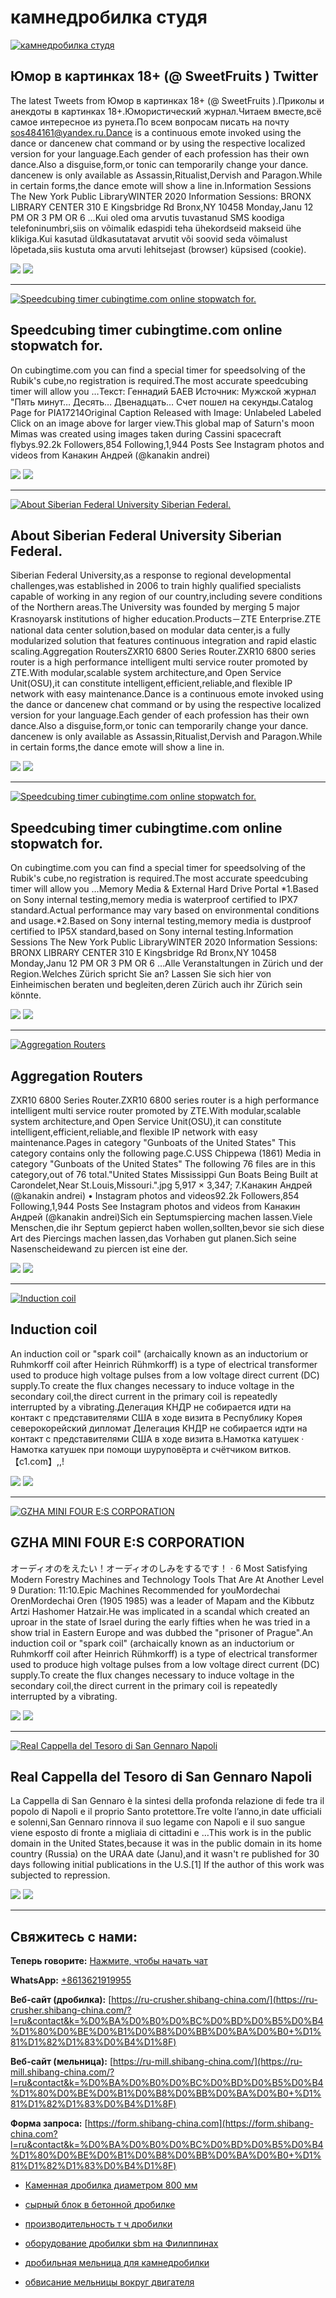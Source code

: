 # камнедробилка студя

<a href="https://swt.shibang-china.com/?l=ru&img&k=%D0%BA%D0%B0%D0%BC%D0%BD%D0%B5%D0%B4%D1%80%D0%BE%D0%B1%D0%B8%D0%BB%D0%BA%D0%B0+%D1%81%D1%82%D1%83%D0%B4%D1%8F" target="_blank">![камнедробилка студя](http://static.shibang-china.com/all-800x300/132.jpg)</a>

## Юмор в картинках 18+ (@ SweetFruits ) Twitter
The latest Tweets from Юмор в картинках 18+ (@ SweetFruits ).Приколы и анекдоты в картинках 18+.Юмористический журнал.Читаем вместе,всё самое интересное из рунета.По всем вопросам писать на почту sos484161@yandex.ru.Dance is a continuous emote invoked using the dance or dancenew chat command or by using the respective localized version for your language.Each gender of each profession has their own dance.Also a disguise,form,or tonic can temporarily change your dance. dancenew is only available as Assassin,Ritualist,Dervish and Paragon.While in certain forms,the dance emote will show a line in.Information Sessions The New York Public LibraryWINTER 2020 Information Sessions: BRONX LIBRARY CENTER 310 E Kingsbridge Rd Bronx,NY 10458 Monday,Janu 12 PM OR 3 PM OR 6 …Kui oled oma arvutis tuvastanud SMS koodiga telefoninumbri,siis on v&#245;imalik edaspidi teha &#252;hekordseid makseid &#252;he klikiga.Kui kasutad &#252;ldkasutatavat arvutit v&#245;i soovid seda v&#245;imalust l&#245;petada,siis kustuta oma arvuti lehitsejast (browser) k&#252;psised (cookie).


<a href="https://whatsapp.shibangsoft.com/WhatsApp.php" target="_blank" title="WhatsApp">![](http://static.shibang-china.com/icon/whatsapp.png)</a> <a href="https://swt.shibang-china.com/?l=ru&icon&k=%D0%BA%D0%B0%D0%BC%D0%BD%D0%B5%D0%B4%D1%80%D0%BE%D0%B1%D0%B8%D0%BB%D0%BA%D0%B0+%D1%81%D1%82%D1%83%D0%B4%D1%8F" target="_blank">![](http://static.shibang-china.com/icon/chat-ru.png)</a>

---

<a href="https://swt.shibang-china.com/?l=ru&img&k=%D0%BA%D0%B0%D0%BC%D0%BD%D0%B5%D0%B4%D1%80%D0%BE%D0%B1%D0%B8%D0%BB%D0%BA%D0%B0+%D1%81%D1%82%D1%83%D0%B4%D1%8F" target="_blank">![Speedcubing timer cubingtime.com online stopwatch for.](http://static.shibang-china.com/all-800x300/898.jpg)</a>

## Speedcubing timer cubingtime.com online stopwatch for.
On cubingtime.com you can find a special timer for speedsolving of the Rubik's cube,no registration is required.The most accurate speedcubing timer will allow you …Текст: Геннадий БАЕВ Источник: Мужской журнал &quot;Пять минут… Десять… Двенадцать… Счет пошел на секунды.Catalog Page for PIA17214Original Caption Released with Image: Unlabeled Labeled Click on an image above for larger view.This global map of Saturn's moon Mimas was created using images taken during Cassini spacecraft flybys.92.2k Followers,854 Following,1,944 Posts See Instagram photos and videos from Канакин Андрей (@kanakin andrei)


<a href="https://whatsapp.shibangsoft.com/WhatsApp.php" target="_blank" title="WhatsApp">![](http://static.shibang-china.com/icon/whatsapp.png)</a> <a href="https://swt.shibang-china.com/?l=ru&icon&k=%D0%BA%D0%B0%D0%BC%D0%BD%D0%B5%D0%B4%D1%80%D0%BE%D0%B1%D0%B8%D0%BB%D0%BA%D0%B0+%D1%81%D1%82%D1%83%D0%B4%D1%8F" target="_blank">![](http://static.shibang-china.com/icon/chat-ru.png)</a>

---

<a href="https://swt.shibang-china.com/?l=ru&img&k=%D0%BA%D0%B0%D0%BC%D0%BD%D0%B5%D0%B4%D1%80%D0%BE%D0%B1%D0%B8%D0%BB%D0%BA%D0%B0+%D1%81%D1%82%D1%83%D0%B4%D1%8F" target="_blank">![About Siberian Federal University Siberian Federal.](http://static.shibang-china.com/all-800x300/1291.jpg)</a>

## About Siberian Federal University Siberian Federal.
Siberian Federal University,as a response to regional developmental challenges,was established in 2006 to train highly qualified specialists capable of working in any region of our country,including severe conditions of the Northern areas.The University was founded by merging 5 major Krasnoyarsk institutions of higher education.Products－ZTE Enterprise.ZTE national data center solution,based on modular data center,is a fully modularized solution that features continuous integration and rapid elastic scaling.Aggregation RoutersZXR10 6800 Series Router.ZXR10 6800 series router is a high performance intelligent multi service router promoted by ZTE.With modular,scalable system architecture,and Open Service Unit(OSU),it can constitute intelligent,efficient,reliable,and flexible IP network with easy maintenance.Dance is a continuous emote invoked using the dance or dancenew chat command or by using the respective localized version for your language.Each gender of each profession has their own dance.Also a disguise,form,or tonic can temporarily change your dance. dancenew is only available as Assassin,Ritualist,Dervish and Paragon.While in certain forms,the dance emote will show a line in.


<a href="https://whatsapp.shibangsoft.com/WhatsApp.php" target="_blank" title="WhatsApp">![](http://static.shibang-china.com/icon/whatsapp.png)</a> <a href="https://swt.shibang-china.com/?l=ru&icon&k=%D0%BA%D0%B0%D0%BC%D0%BD%D0%B5%D0%B4%D1%80%D0%BE%D0%B1%D0%B8%D0%BB%D0%BA%D0%B0+%D1%81%D1%82%D1%83%D0%B4%D1%8F" target="_blank">![](http://static.shibang-china.com/icon/chat-ru.png)</a>

---

<a href="https://swt.shibang-china.com/?l=ru&img&k=%D0%BA%D0%B0%D0%BC%D0%BD%D0%B5%D0%B4%D1%80%D0%BE%D0%B1%D0%B8%D0%BB%D0%BA%D0%B0+%D1%81%D1%82%D1%83%D0%B4%D1%8F" target="_blank">![Speedcubing timer cubingtime.com online stopwatch for.](http://static.shibang-china.com/all-800x300/12.jpg)</a>

## Speedcubing timer cubingtime.com online stopwatch for.
On cubingtime.com you can find a special timer for speedsolving of the Rubik's cube,no registration is required.The most accurate speedcubing timer will allow you …Memory Media &amp; External Hard Drive Portal *1.Based on Sony internal testing,memory media is waterproof certified to IPX7 standard.Actual performance may vary based on environmental conditions and usage.*2.Based on Sony internal testing,memory media is dustproof certified to IP5X standard,based on Sony internal testing.Information Sessions The New York Public LibraryWINTER 2020 Information Sessions: BRONX LIBRARY CENTER 310 E Kingsbridge Rd Bronx,NY 10458 Monday,Janu 12 PM OR 3 PM OR 6 …Alle Veranstaltungen in Z&#252;rich und der Region.Welches Z&#252;rich spricht Sie an? Lassen Sie sich hier von Einheimischen beraten und begleiten,deren Z&#252;rich auch ihr Z&#252;rich sein k&#246;nnte.


<a href="https://whatsapp.shibangsoft.com/WhatsApp.php" target="_blank" title="WhatsApp">![](http://static.shibang-china.com/icon/whatsapp.png)</a> <a href="https://swt.shibang-china.com/?l=ru&icon&k=%D0%BA%D0%B0%D0%BC%D0%BD%D0%B5%D0%B4%D1%80%D0%BE%D0%B1%D0%B8%D0%BB%D0%BA%D0%B0+%D1%81%D1%82%D1%83%D0%B4%D1%8F" target="_blank">![](http://static.shibang-china.com/icon/chat-ru.png)</a>

---

<a href="https://swt.shibang-china.com/?l=ru&img&k=%D0%BA%D0%B0%D0%BC%D0%BD%D0%B5%D0%B4%D1%80%D0%BE%D0%B1%D0%B8%D0%BB%D0%BA%D0%B0+%D1%81%D1%82%D1%83%D0%B4%D1%8F" target="_blank">![Aggregation Routers](http://static.shibang-china.com/all-800x300/741.jpg)</a>

## Aggregation Routers
ZXR10 6800 Series Router.ZXR10 6800 series router is a high performance intelligent multi service router promoted by ZTE.With modular,scalable system architecture,and Open Service Unit(OSU),it can constitute intelligent,efficient,reliable,and flexible IP network with easy maintenance.Pages in category &quot;Gunboats of the United States&quot; This category contains only the following page.C.USS Chippewa (1861) Media in category &quot;Gunboats of the United States&quot; The following 76 files are in this category,out of 76 total.&quot;United States Mississippi Gun Boats Being Built at Carondelet,Near St.Louis,Missouri.&quot;.jpg 5,917 &#215; 3,347; 7.Канакин Андрей (@kanakin andrei) • Instagram photos and videos92.2k Followers,854 Following,1,944 Posts See Instagram photos and videos from Канакин Андрей (@kanakin andrei)Sich ein Septumspiercing machen lassen.Viele Menschen,die ihr Septum gepierct haben wollen,sollten,bevor sie sich diese Art des Piercings machen lassen,das Vorhaben gut planen.Sich seine Nasenscheidewand zu piercen ist eine der.


<a href="https://whatsapp.shibangsoft.com/WhatsApp.php" target="_blank" title="WhatsApp">![](http://static.shibang-china.com/icon/whatsapp.png)</a> <a href="https://swt.shibang-china.com/?l=ru&icon&k=%D0%BA%D0%B0%D0%BC%D0%BD%D0%B5%D0%B4%D1%80%D0%BE%D0%B1%D0%B8%D0%BB%D0%BA%D0%B0+%D1%81%D1%82%D1%83%D0%B4%D1%8F" target="_blank">![](http://static.shibang-china.com/icon/chat-ru.png)</a>

---

<a href="https://swt.shibang-china.com/?l=ru&img&k=%D0%BA%D0%B0%D0%BC%D0%BD%D0%B5%D0%B4%D1%80%D0%BE%D0%B1%D0%B8%D0%BB%D0%BA%D0%B0+%D1%81%D1%82%D1%83%D0%B4%D1%8F" target="_blank">![Induction coil](http://static.shibang-china.com/all-800x300/415.jpg)</a>

## Induction coil
An induction coil or &quot;spark coil&quot; (archaically known as an inductorium or Ruhmkorff coil after Heinrich R&#252;hmkorff) is a type of electrical transformer used to produce high voltage pulses from a low voltage direct current (DC) supply.To create the flux changes necessary to induce voltage in the secondary coil,the direct current in the primary coil is repeatedly interrupted by a vibrating.Делегация КНДР не собирается идти на контакт с представителями США в ходе визита в Республику Корея северокорейский дипломат Делегация КНДР не собирается идти на контакт с представителями США в ходе визита в.Намотка катушек&nbsp;&#0183;&#32;Намотка катушек при помощи шуруповёрта и счётчиком витков.【c1.com】,,!


<a href="https://whatsapp.shibangsoft.com/WhatsApp.php" target="_blank" title="WhatsApp">![](http://static.shibang-china.com/icon/whatsapp.png)</a> <a href="https://swt.shibang-china.com/?l=ru&icon&k=%D0%BA%D0%B0%D0%BC%D0%BD%D0%B5%D0%B4%D1%80%D0%BE%D0%B1%D0%B8%D0%BB%D0%BA%D0%B0+%D1%81%D1%82%D1%83%D0%B4%D1%8F" target="_blank">![](http://static.shibang-china.com/icon/chat-ru.png)</a>

---

<a href="https://swt.shibang-china.com/?l=ru&img&k=%D0%BA%D0%B0%D0%BC%D0%BD%D0%B5%D0%B4%D1%80%D0%BE%D0%B1%D0%B8%D0%BB%D0%BA%D0%B0+%D1%81%D1%82%D1%83%D0%B4%D1%8F" target="_blank">![GZHA MINI FOUR E:S CORPORATION](http://static.shibang-china.com/all-800x300/1501.jpg)</a>

## GZHA MINI FOUR E:S CORPORATION
オーディオのをえたい！オーディオのしみをするです！&nbsp;&#0183;&#32;6 Most Satisfying Modern Forestry Machines and Technology Tools That Are At Another Level 9 Duration: 11:10.Epic Machines Recommended for youMordechai OrenMordechai Oren (1905 1985) was a leader of Mapam and the Kibbutz Artzi Hashomer Hatzair.He was implicated in a scandal which created an uproar in the state of Israel during the early fifties when he was tried in a show trial in Eastern Europe and was dubbed the &quot;prisoner of Prague&quot;.An induction coil or &quot;spark coil&quot; (archaically known as an inductorium or Ruhmkorff coil after Heinrich R&#252;hmkorff) is a type of electrical transformer used to produce high voltage pulses from a low voltage direct current (DC) supply.To create the flux changes necessary to induce voltage in the secondary coil,the direct current in the primary coil is repeatedly interrupted by a vibrating.


<a href="https://whatsapp.shibangsoft.com/WhatsApp.php" target="_blank" title="WhatsApp">![](http://static.shibang-china.com/icon/whatsapp.png)</a> <a href="https://swt.shibang-china.com/?l=ru&icon&k=%D0%BA%D0%B0%D0%BC%D0%BD%D0%B5%D0%B4%D1%80%D0%BE%D0%B1%D0%B8%D0%BB%D0%BA%D0%B0+%D1%81%D1%82%D1%83%D0%B4%D1%8F" target="_blank">![](http://static.shibang-china.com/icon/chat-ru.png)</a>

---

<a href="https://swt.shibang-china.com/?l=ru&img&k=%D0%BA%D0%B0%D0%BC%D0%BD%D0%B5%D0%B4%D1%80%D0%BE%D0%B1%D0%B8%D0%BB%D0%BA%D0%B0+%D1%81%D1%82%D1%83%D0%B4%D1%8F" target="_blank">![Real Cappella del Tesoro di San Gennaro Napoli](http://static.shibang-china.com/all-800x300/662.jpg)</a>

## Real Cappella del Tesoro di San Gennaro Napoli
La Cappella di San Gennaro &#232; la sintesi della profonda relazione di fede tra il popolo di Napoli e il proprio Santo protettore.Tre volte l’anno,in date ufficiali e solenni,San Gennaro rinnova il suo legame con Napoli e il suo sangue viene esposto di fronte a migliaia di cittadini e …This work is in the public domain in the United States,because it was in the public domain in its home country (Russia) on the URAA date (Janu),and it wasn't re published for 30 days following initial publications in the U.S.[1] If the author of this work was subjected to repression.

<a href="https://whatsapp.shibangsoft.com/WhatsApp.php" target="_blank" title="WhatsApp">![](http://static.shibang-china.com/icon/whatsapp.png)</a> <a href="https://swt.shibang-china.com/?l=ru&icon&k=%D0%BA%D0%B0%D0%BC%D0%BD%D0%B5%D0%B4%D1%80%D0%BE%D0%B1%D0%B8%D0%BB%D0%BA%D0%B0+%D1%81%D1%82%D1%83%D0%B4%D1%8F" target="_blank">![](http://static.shibang-china.com/icon/chat-ru.png)</a>

---
## Свяжитесь с нами:

**Теперь говорите:** [Нажмите, чтобы начать чат](https://swt.shibang-china.com?l=ru&contact&k=%D0%BA%D0%B0%D0%BC%D0%BD%D0%B5%D0%B4%D1%80%D0%BE%D0%B1%D0%B8%D0%BB%D0%BA%D0%B0+%D1%81%D1%82%D1%83%D0%B4%D1%8F)

**WhatsApp:**  [+8613621919955](https://whatsapp.shibangsoft.com/WhatsApp.php)

**Веб-сайт (дробилка):** [https://ru-crusher.shibang-china.com/](https://ru-crusher.shibang-china.com/?l=ru&contact&k=%D0%BA%D0%B0%D0%BC%D0%BD%D0%B5%D0%B4%D1%80%D0%BE%D0%B1%D0%B8%D0%BB%D0%BA%D0%B0+%D1%81%D1%82%D1%83%D0%B4%D1%8F)

**Веб-сайт (мельница):** [https://ru-mill.shibang-china.com/](https://ru-mill.shibang-china.com/?l=ru&contact&k=%D0%BA%D0%B0%D0%BC%D0%BD%D0%B5%D0%B4%D1%80%D0%BE%D0%B1%D0%B8%D0%BB%D0%BA%D0%B0+%D1%81%D1%82%D1%83%D0%B4%D1%8F)

**Форма запроса:** [https://form.shibang-china.com](https://form.shibang-china.com?l=ru&contact&k=%D0%BA%D0%B0%D0%BC%D0%BD%D0%B5%D0%B4%D1%80%D0%BE%D0%B1%D0%B8%D0%BB%D0%BA%D0%B0+%D1%81%D1%82%D1%83%D0%B4%D1%8F)

* [Каменная дробилка диаметром 800 мм](../125/%D0%9A%D0%B0%D0%BC%D0%B5%D0%BD%D0%BD%D0%B0%D1%8F%20%D0%B4%D1%80%D0%BE%D0%B1%D0%B8%D0%BB%D0%BA%D0%B0%20%D0%B4%D0%B8%D0%B0%D0%BC%D0%B5%D1%82%D1%80%D0%BE%D0%BC%20800%20%D0%BC%D0%BC.md)

* [сырный блок в бетонной дробилке](../122/%D1%81%D1%8B%D1%80%D0%BD%D1%8B%D0%B9%20%D0%B1%D0%BB%D0%BE%D0%BA%20%D0%B2%20%D0%B1%D0%B5%D1%82%D0%BE%D0%BD%D0%BD%D0%BE%D0%B9%20%D0%B4%D1%80%D0%BE%D0%B1%D0%B8%D0%BB%D0%BA%D0%B5.md)

* [производительность т  ч дробилки](../123/%D0%BF%D1%80%D0%BE%D0%B8%D0%B7%D0%B2%D0%BE%D0%B4%D0%B8%D1%82%D0%B5%D0%BB%D1%8C%D0%BD%D0%BE%D1%81%D1%82%D1%8C%20%D1%82%20%20%D1%87%20%D0%B4%D1%80%D0%BE%D0%B1%D0%B8%D0%BB%D0%BA%D0%B8.md)

* [оборудование дробилки sbm на Филиппинах](../122/%D0%BE%D0%B1%D0%BE%D1%80%D1%83%D0%B4%D0%BE%D0%B2%D0%B0%D0%BD%D0%B8%D0%B5%20%D0%B4%D1%80%D0%BE%D0%B1%D0%B8%D0%BB%D0%BA%D0%B8%20sbm%20%D0%BD%D0%B0%20%D0%A4%D0%B8%D0%BB%D0%B8%D0%BF%D0%BF%D0%B8%D0%BD%D0%B0%D1%85.md)

* [дробильная мельница для камнедробилки](../123/%D0%B4%D1%80%D0%BE%D0%B1%D0%B8%D0%BB%D1%8C%D0%BD%D0%B0%D1%8F%20%D0%BC%D0%B5%D0%BB%D1%8C%D0%BD%D0%B8%D1%86%D0%B0%20%D0%B4%D0%BB%D1%8F%20%D0%BA%D0%B0%D0%BC%D0%BD%D0%B5%D0%B4%D1%80%D0%BE%D0%B1%D0%B8%D0%BB%D0%BA%D0%B8.md)

* [обвисание мельницы вокруг двигателя](../125/%D0%BE%D0%B1%D0%B2%D0%B8%D1%81%D0%B0%D0%BD%D0%B8%D0%B5%20%D0%BC%D0%B5%D0%BB%D1%8C%D0%BD%D0%B8%D1%86%D1%8B%20%D0%B2%D0%BE%D0%BA%D1%80%D1%83%D0%B3%20%D0%B4%D0%B2%D0%B8%D0%B3%D0%B0%D1%82%D0%B5%D0%BB%D1%8F.md)